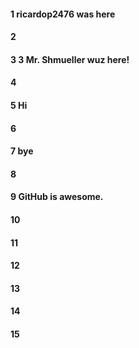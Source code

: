 #### 1 ricardop2476 was here
#### 2
#### 3 3 Mr. Shmueller wuz here!
#### 4
#### 5 Hi
#### 6
#### 7 bye
#### 8
#### 9 GitHub is awesome.
#### 10
#### 11
#### 12
#### 13
#### 14
#### 15